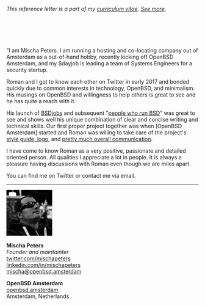 _This reference letter is a part of my [curriculum vitae](/cv.html).
[See&nbsp;more](./)._

# &nbsp;

<p class="quote">&#8220;I am Mischa Peters. I am running a hosting
and co-locating company out of Amsterdam as a out-of-hand hobby,
recently kicking off OpenBSD Amsterdam, and my $dayjob is leading
a team of Systems Engineers for a security startup.</p>

Roman and I got to know each other on Twitter in early 2017 and
bonded quickly due to common interests in technology, OpenBSD, and
minimalism. His musings on OpenBSD and willingness to help others
is great to see and he has quite a reach with it.

His launch of [BSDjobs](https://www.bsdjobs.com/) and subsequent
"[people who run BSD](https://www.bsdjobs.com/people/)" was great
to see and shows well his unique combination of clear and concise
writing and technical skills. Our first proper project together was
when [OpenBSD Amsterdam] started and Roman was willing to take care
of the project's [style guide,
logo](https://www.romanzolotarev.com/openbsd.amsterdam/), and [pretty
much overall
communication](https://twitter.com/search?q=from:@romanzolotarev+@openbsdams).

I have come to know Roman as a very positive, passionate and detailed
oriented person. All qualities I appreciate a lot in people. It is
always a pleasure having discussions with Roman even though we are
miles apart.

You can find me on Twitter or contact me via email.

---

<img src="mp.jpeg" class="avatar">

**Mischa Peters**<br>
_Founder and maintainter_<br>
[twitter.com/mischapeters](https://twitter.com/mischapeters)<br>
[linkedin.com/in/mischapeters](https://linkedin.com/in/mischapeters)<br>
mischa@openbsd.amsterdam

**OpenBSD Amsterdam**<br>
[openbsd.amsterdam](https://openbsd.amsterdam)<br>
Amsterdam, Netherlands

